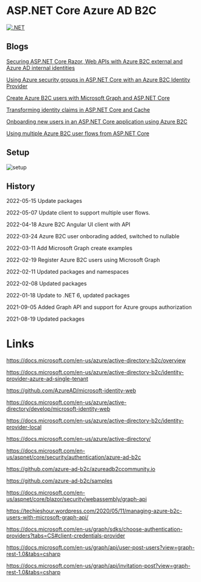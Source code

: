 # ASP.NET Core Azure AD B2C

[![.NET](https://github.com/damienbod/azureb2c-fed-azuread/workflows/.NET/badge.svg)](https://github.com/damienbod/azureb2c-fed-azuread/actions?query=workflow%3A.NET) 

## Blogs

[Securing ASP.NET Core Razor, Web APIs with Azure B2C external and Azure AD internal identities](https://damienbod.com/2021/07/26/securing-asp-net-core-razor-pages-web-apis-with-azure-b2c-external-and-azure-ad-internal-identities/)

[Using Azure security groups in ASP.NET Core with an Azure B2C Identity Provider](https://damienbod.com/2021/09/06/using-azure-security-groups-in-asp-net-core-with-an-azure-b2c-identity-provider/)

[Create Azure B2C users with Microsoft Graph and ASP.NET Core](https://damienbod.com/2022/03/11/create-azure-b2c-users-with-microsoft-graph-and-asp-net-core/)

[Transforming identity claims in ASP.NET Core and Cache](https://damienbod.com/2022/03/16/transforming-identity-claims-in-asp-net-core-and-cache/)

[Onboarding new users in an ASP.NET Core application using Azure B2C](https://damienbod.com/2022/03/24/onboarding-new-users-in-an-asp-net-core-application-using-azure-b2c/)

[Using multiple Azure B2C user flows from ASP.NET Core](https://damienbod.com/2022/05/16/using-multiple-azure-b2c-user-flows-from-asp-net-core/)

## Setup 

![setup](AzureB2CAzureAD_01.png)

## History

2022-05-15 Update packages

2022-05-07 Update client to support multiple user flows.

2022-04-18 Azure B2C Angular UI client with API

2022-03-24 Azure B2C user onborading added, switched to nullable

2022-03-11 Add Microsoft Graph create examples

2022-02-19 Register Azure B2C users using Microsoft Graph

2022-02-11 Updated packages and namespaces

2022-02-08 Updated packages

2022-01-18 Update to .NET 6, updated packages

2021-09-05 Added Graph API and support for Azure groups authorization

2021-08-19 Updated packages

# Links

https://docs.microsoft.com/en-us/azure/active-directory-b2c/overview

https://docs.microsoft.com/en-us/azure/active-directory-b2c/identity-provider-azure-ad-single-tenant

https://github.com/AzureAD/microsoft-identity-web

https://docs.microsoft.com/en-us/azure/active-directory/develop/microsoft-identity-web

https://docs.microsoft.com/en-us/azure/active-directory-b2c/identity-provider-local

https://docs.microsoft.com/en-us/azure/active-directory/

https://docs.microsoft.com/en-us/aspnet/core/security/authentication/azure-ad-b2c

https://github.com/azure-ad-b2c/azureadb2ccommunity.io

https://github.com/azure-ad-b2c/samples

https://docs.microsoft.com/en-us/aspnet/core/blazor/security/webassembly/graph-api

https://techieshour.wordpress.com/2020/05/11/managing-azure-b2c-users-with-microsoft-graph-api/

https://docs.microsoft.com/en-us/graph/sdks/choose-authentication-providers?tabs=CS#client-credentials-provider

https://docs.microsoft.com/en-us/graph/api/user-post-users?view=graph-rest-1.0&tabs=csharp

https://docs.microsoft.com/en-us/graph/api/invitation-post?view=graph-rest-1.0&tabs=csharp
